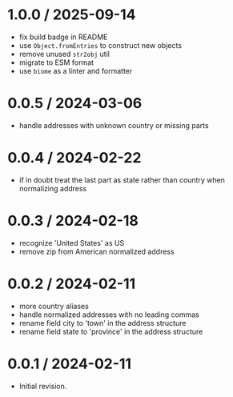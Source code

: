 
1.0.0 / 2025-09-14
==================

 * fix build badge in README
 * use `Object.fromEntries` to construct new objects
 * remove unused `str2obj` util
 * migrate to ESM format
 * use `biome` as a linter and formatter

0.0.5 / 2024-03-06
==================

 * handle addresses with unknown country or missing parts

0.0.4 / 2024-02-22
==================

 * if in doubt treat the last part as state rather than country when normalizing address

0.0.3 / 2024-02-18
==================

 * recognize 'United States' as US
 * remove zip from American normalized address

0.0.2 / 2024-02-11
==================

 * more country aliases
 * handle normalized addresses with no leading commas
 * rename field city to 'town' in the address structure
 * rename field state to 'province' in the address structure

0.0.1 / 2024-02-11
==================

 * Initial revision.
